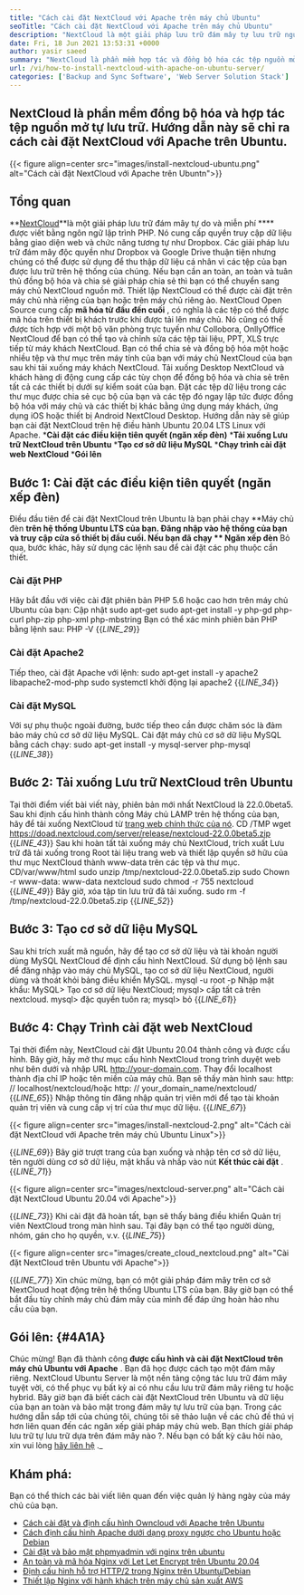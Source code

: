 ```yaml
---
title: "Cách cài đặt NextCloud với Apache trên máy chủ Ubuntu" 
seoTitle: "Cách cài đặt NextCloud với Apache trên máy chủ Ubuntu" 
description: "NextCloud là một giải pháp lưu trữ đám mây tự lưu trữ nguồn mở được viết bằng PHP. Bài viết này sẽ chỉ ra cách cài đặt NextCloud với Apache trên Ubuntu." 
date: Fri, 18 Jun 2021 13:53:31 +0000
author: yasir saeed
summary: "NextCloud là phần mềm hợp tác và đồng bộ hóa các tệp nguồn mở. Hướng dẫn này sẽ chỉ ra cách cài đặt NextCloud với Apache trên Ubuntu." 
url: /vi/how-to-install-nextcloud-with-apache-on-ubuntu-server/
categories: ['Backup and Sync Software', 'Web Server Solution Stack']
---
```


## NextCloud là phần mềm đồng bộ hóa và hợp tác tệp nguồn mở tự lưu trữ. Hướng dẫn này sẽ chỉ ra cách cài đặt NextCloud với Apache trên Ubuntu.

{{< figure align=center src="images/install-nextcloud-ubuntu.png" alt="Cách cài đặt NextCloud với Apache trên Ubuntn">}}


## **Tổng quan**
**[NextCloud][1]**là một giải pháp lưu trữ đám mây tự do và miễn phí ****  được viết bằng ngôn ngữ lập trình PHP. Nó cung cấp quyền truy cập dữ liệu bằng giao diện web và chức năng tương tự như Dropbox. Các giải pháp lưu trữ đám mây độc quyền như Dropbox và Google Drive thuận tiện nhưng chúng có thể được sử dụng để thu thập dữ liệu cá nhân vì các tệp của bạn được lưu trữ trên hệ thống của chúng. Nếu bạn cần an toàn, an toàn và tuân thủ đồng bộ hóa và chia sẻ giải pháp chia sẻ thì bạn có thể chuyển sang máy chủ NextCloud nguồn mở. Thiết lập NextCloud có thể được cài đặt trên máy chủ nhà riêng của bạn hoặc trên máy chủ riêng ảo.
NextCloud Open Source cung cấp **mã hóa từ đầu đến cuối** , có nghĩa là các tệp có thể được mã hóa trên thiết bị khách trước khi được tải lên máy chủ. Nó cũng có thể được tích hợp với một bộ văn phòng trực tuyến như Collobora, OnllyOffice NextCloud để bạn có thể tạo và chỉnh sửa các tệp tài liệu, PPT, XLS trực tiếp từ máy khách NextCloud. Bạn có thể chia sẻ và đồng bộ hóa một hoặc nhiều tệp và thư mục trên máy tính của bạn với máy chủ NextCloud của bạn sau khi tải xuống máy khách NextCloud. Tải xuống Desktop NextCloud và khách hàng di động cung cấp các tùy chọn để đồng bộ hóa và chia sẻ trên tất cả các thiết bị dưới sự kiểm soát của bạn. Đặt các tệp dữ liệu trong các thư mục được chia sẻ cục bộ của bạn và các tệp đó ngay lập tức được đồng bộ hóa với máy chủ và các thiết bị khác bằng ứng dụng máy khách, ứng dụng iOS hoặc thiết bị Android NextCloud Desktop.
Hướng dẫn này sẽ giúp bạn cài đặt NextCloud trên hệ điều hành Ubuntu 20.04 LTS Linux với Apache.
  ***Cài đặt các điều kiện tiên quyết (ngăn xếp đèn)** 
  ***Tải xuống Lưu trữ NextCloud trên Ubuntu** 
  ***Tạo cơ sở dữ liệu MySQL** 
  ***Chạy trình cài đặt web NextCloud** 
  ***Gói lên** 

## Bước 1: Cài đặt các điều kiện tiên quyết (ngăn xếp đèn)
Điều đầu tiên để cài đặt NextCloud trên Ubuntu là bạn phải chạy **Máy chủ đèn  **trên hệ thống Ubuntu LTS của bạn. Đăng nhập vào hệ thống của bạn và truy cập cửa sổ thiết bị đầu cuối. Nếu bạn đã chạy **  Ngăn xếp đèn**  Bỏ qua, bước khác, hãy sử dụng các lệnh sau để cài đặt các phụ thuộc cần thiết.

### Cài đặt PHP
Hãy bắt đầu với việc cài đặt phiên bản PHP 5.6 hoặc cao hơn trên máy chủ Ubuntu của bạn:
Cập nhật sudo apt-get
sudo apt-get install -y php-gd php-curl php-zip php-xml php-mbstring
Bạn có thể xác minh phiên bản PHP bằng lệnh sau:
PHP -V
{{_LINE_29_}}

### Cài đặt Apache2
Tiếp theo, cài đặt Apache với lệnh:
sudo apt-get install -y apache2 libapache2-mod-php
sudo systemctl khởi động lại apache2
{{_LINE_34_}}

### Cài đặt MySQL
Với sự phụ thuộc ngoài đường, bước tiếp theo cần được chăm sóc là đảm bảo máy chủ cơ sở dữ liệu MySQL. Cài đặt máy chủ cơ sở dữ liệu MySQL bằng cách chạy:
sudo apt-get install -y mysql-server php-mysql
{{_LINE_38_}}

## Bước 2: Tải xuống Lưu trữ NextCloud trên Ubuntu
Tại thời điểm viết bài viết này, phiên bản mới nhất NextCloud là 22.0.0beta5. Sau khi định cấu hình thành công Máy chủ LAMP trên hệ thống của bạn, hãy để tải xuống NextCloud từ [trang web chính thức của nó][2].
CD /TMP
wget https://doad.nextcloud.com/server/release/nextcloud-22.0.0beta5.zip
{{_LINE_43_}}
Sau khi hoàn tất tải xuống máy chủ NextCloud, trích xuất Lưu trữ đã tải xuống trong Root tài liệu trang web và thiết lập quyền sở hữu của thư mục NextCloud thành www-data trên các tệp và thư mục.
CD/var/www/html
sudo unzip /tmp/nextcloud-22.0.0beta5.zip
sudo Chown -r www-data: www-data nextcloud
sudo chmod -r 755 nextcloud
{{_LINE_49_}}
Bây giờ, xóa tập tin lưu trữ đã tải xuống.
sudo rm -f /tmp/nextcloud-22.0.0beta5.zip
{{_LINE_52_}}

## Bước 3: Tạo cơ sở dữ liệu MySQL
Sau khi trích xuất mã nguồn, hãy để tạo cơ sở dữ liệu và tài khoản người dùng MySQL NextCloud để định cấu hình NextCloud. Sử dụng bộ lệnh sau để đăng nhập vào máy chủ MySQL, tạo cơ sở dữ liệu NextCloud, người dùng và thoát khỏi bảng điều khiển MySQL.
mysql -u root -p
Nhập mật khẩu:
MySQL> Tạo cơ sở dữ liệu NextCloud;
mysql> cấp tất cả trên nextcloud.
mysql> đặc quyền tuôn ra;
mysql> bỏ
{{_LINE_61_}}

## Bước 4: Chạy Trình cài đặt web NextCloud
Tại thời điểm này, NextCloud cài đặt Ubuntu 20.04 thành công và được cấu hình. Bây giờ, hãy mở thư mục cấu hình NextCloud trong trình duyệt web như bên dưới và nhập URL http://your-domain.com. Thay đổi localhost thành địa chỉ IP hoặc tên miền của máy chủ. Bạn sẽ thấy màn hình sau:
http: // localhost/nextcloud/hoặc http: // your_domain_name/nextcloud/
{{_LINE_65_}}
Nhập thông tin đăng nhập quản trị viên mới để tạo tài khoản quản trị viên và cung cấp vị trí của thư mục dữ liệu.
{{_LINE_67_}}

{{< figure align=center src="images/install-nextcloud-2.png" alt="Cách cài đặt NextCloud với Apache trên máy chủ Ubuntu Linux">}}

{{_LINE_69_}}
Bây giờ trượt trang của bạn xuống và nhập tên cơ sở dữ liệu, tên người dùng cơ sở dữ liệu, mật khẩu và nhấp vào nút **Kết thúc cài đặt** .
{{_LINE_71_}}

{{< figure align=center src="images/nextcloud-server.png" alt="Cách cài đặt NextCloud Ubuntu 20.04 với Apache">}}

{{_LINE_73_}}
Khi cài đặt đã hoàn tất, bạn sẽ thấy bảng điều khiển Quản trị viên NextCloud trong màn hình sau. Tại đây bạn có thể tạo người dùng, nhóm, gán cho họ quyền, v.v.
{{_LINE_75_}}

{{< figure align=center src="images/create_cloud_nextcloud.png" alt="Cài đặt NextCloud trên Ubuntu với Apache">}}

{{_LINE_77_}}
Xin chúc mừng, bạn có một giải pháp đám mây trên cơ sở NextCloud hoạt động trên hệ thống Ubuntu LTS của bạn. Bây giờ bạn có thể bắt đầu tùy chỉnh máy chủ đám mây của mình để đáp ứng hoàn hảo nhu cầu của bạn.

## **Gói lên:**    {#4A1A}
Chúc mừng! Bạn đã thành công **được cấu hình và cài đặt NextCloud trên máy chủ Ubuntu với Apache** . Bạn đã học được cách tạo một đám mây riêng. NextCloud Ubuntu Server là một nền tảng cộng tác lưu trữ đám mây tuyệt vời, có thể phục vụ bất kỳ ai có nhu cầu lưu trữ đám mây riêng tư hoặc hybrid. Bây giờ bạn đã biết cách cài đặt NextCloud trên Ubuntu và dữ liệu của bạn an toàn và bảo mật trong đám mây tự lưu trữ của bạn. Trong các hướng dẫn sắp tới của chúng tôi, chúng tôi sẽ thảo luận về các chủ đề thú vị hơn liên quan đến các ngăn xếp giải pháp máy chủ web.
Bạn thích giải pháp lưu trữ tự lưu trữ dựa trên đám mây nào ?. Nếu bạn có bất kỳ câu hỏi nào, xin vui lòng [hãy liên hệ][3] ._

## Khám phá:
Bạn có thể thích các bài viết liên quan đến việc quản lý hàng ngày của máy chủ của bạn.
  * [Cách cài đặt và định cấu hình Owncloud với Apache trên Ubuntu][4]
  * [Cách định cấu hình Apache dưới dạng proxy ngược cho Ubuntu hoặc Debian][5]
  * [Cài đặt và bảo mật phpmyadmin với nginx trên ubuntu][6]
  * [An toàn và mã hóa Nginx với Let Let Encrypt trên Ubuntu 20.04][7]
  * [Định cấu hình hỗ trợ HTTP/2 trong Nginx trên Ubuntu/Debian][8]
  * [Thiết lập Nginx với hành khách trên máy chủ sản xuất AWS][9]

  
[1]: https://nextcloud.com/
[2]: https://nextcloud.com/install/
[3]: mailto:yasir.saeed@aspose.com
[4]: https://blog.containerize.com/backup-and-sync-software/how-to-install-and-configure-owncloud-with-apache-on-ubuntu/
[5]: https://blog.containerize.com/web-server-solution-stack/how-to-configure-apache-as-a-reverse-proxy-for-ubuntudebian/
[6]: https://blog.containerize.com/web-server-solution-stack/how-to-install-and-secure-phpmyadmin-with-nginx-on-ubuntu/
[7]: https://blog.containerize.com/web-server-solution-stack/how-to-secure-nginx-with-letsencrypt-on-ubuntu-20-04/
[8]: https://blog.containerize.com/web-server-solution-stack/how-to-configure-http2-support-in-nginx-on-ubuntudebian/
[9]: https://blog.containerize.com/web-server-solution-stack/how-to-setup-nginx-with-passenger-on-aws-production-server/
